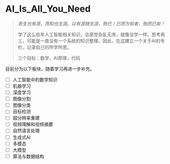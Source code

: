 # AI_Is_All_You_Need
> *吾生也有涯*，*而知也无涯*。*以有涯随无涯，殆已！已而为知者，殆而已矣！*
>
> 学了这么些年人工智能相关知识，总感觉杂乱无序，就像没学一样。思考再三，可能是一直没有一个系统的知识整理，因此，在这建立一个关于AI的专栏，记录自己的所学所思。
>
> 三个目标：数学，AI原理，代码

目前分为以下板块，随着学习再进一步补充。

- [ ] 人工智能中的数学知识
- [ ] 机器学习
- [ ] 深度学习
- [ ] 图像分割
- [ ] 图像分类
- [ ] 目标检测
- [ ] 超分辨率重建
- [ ] 视频理解和视频摘要
- [ ] 自然语言处理
- [ ] 生成式AI
- [ ] 多模态
- [ ] 大模型
- [ ] 算法与数据结构
